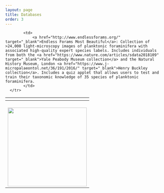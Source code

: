 ```yaml
---
layout: page
title: Databases
order: 3
---
```

<table>
  <thead>
    <tr>
      <th class="row-illust"></th>
    </tr>
  </thead>

  <tbody>
      <tr>
            <td>
                <br />
                <img class="standard" src="../images/endless-forams.png" width="250"/>
            </td>

            <td>
                <a href="http://www.endlessforams.org/" target="_blank">Endless Forams Most Beautiful</a>: Collection of >24,000 light-microscopy images of planktonic foraminifera with associated high-quality expert species labels. Includes individuals from both the <a href="https://www.nature.com/articles/sdata2018109" target="_blank">Yale Peabody Museum collection</a> and the Natural History Museum, London <a href="https://www.j-micropalaeontol.net/36/191/2016/" target="_blank">Henry Buckley collection</a>. Includes a quiz applet that allows users to test and train their taxonomic knowledge of 35 species of planktonic foraminifera.
            </td>
      </tr>
  </tbody>
</table>
